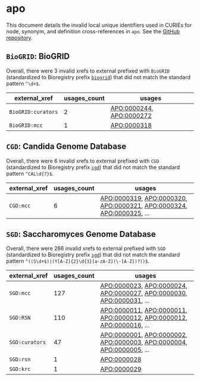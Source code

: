 # apo

This document details the invalid local unique identifiers used in CURIEs
for node, synonym, and definition cross-references in `apo`. See the [GitHub repository](https://github.com/obophenotype/ascomycete-phenotype-ontology).


## `BioGRID`: BioGRID

Overall, there were 3 invalid
xrefs to external prefixed with `BioGRID` (standardized to Bioregistry
prefix [`biogrid`](https://bioregistry.io/biogrid)) that
did not match the standard pattern `^\d+$`.

| external_xref      |   usages_count | usages                                                                                               |
|--------------------|----------------|------------------------------------------------------------------------------------------------------|
| `BioGRID:curators` |              2 | [APO:0000244](https://bioregistry.io/APO:0000244), [APO:0000272](https://bioregistry.io/APO:0000272) |
| `BioGRID:mcc`      |              1 | [APO:0000318](https://bioregistry.io/APO:0000318)                                                    |

## `CGD`: Candida Genome Database

Overall, there were 6 invalid
xrefs to external prefixed with `CGD` (standardized to Bioregistry
prefix [`cgd`](https://bioregistry.io/cgd)) that
did not match the standard pattern `^CAL\d{7}$`.

| external_xref   |   usages_count | usages                                                                                                                                                                                                                                                             |
|-----------------|----------------|--------------------------------------------------------------------------------------------------------------------------------------------------------------------------------------------------------------------------------------------------------------------|
| `CGD:mcc`       |              6 | [APO:0000319](https://bioregistry.io/APO:0000319), [APO:0000320](https://bioregistry.io/APO:0000320), [APO:0000321](https://bioregistry.io/APO:0000321), [APO:0000324](https://bioregistry.io/APO:0000324), [APO:0000325](https://bioregistry.io/APO:0000325), ... |

## `SGD`: Saccharomyces Genome Database

Overall, there were 286 invalid
xrefs to external prefixed with `SGD` (standardized to Bioregistry
prefix [`sgd`](https://bioregistry.io/sgd)) that
did not match the standard pattern `^((S\d+$)|(Y[A-Z]{2}\d{3}[a-zA-Z](\-[A-Z])?))$`.

| external_xref   |   usages_count | usages                                                                                                                                                                                                                                                             |
|-----------------|----------------|--------------------------------------------------------------------------------------------------------------------------------------------------------------------------------------------------------------------------------------------------------------------|
| `SGD:mcc`       |            127 | [APO:0000023](https://bioregistry.io/APO:0000023), [APO:0000024](https://bioregistry.io/APO:0000024), [APO:0000027](https://bioregistry.io/APO:0000027), [APO:0000030](https://bioregistry.io/APO:0000030), [APO:0000031](https://bioregistry.io/APO:0000031), ... |
| `SGD:RSN`       |            110 | [APO:0000011](https://bioregistry.io/APO:0000011), [APO:0000011](https://bioregistry.io/APO:0000011), [APO:0000012](https://bioregistry.io/APO:0000012), [APO:0000012](https://bioregistry.io/APO:0000012), [APO:0000016](https://bioregistry.io/APO:0000016), ... |
| `SGD:curators`  |             47 | [APO:0000001](https://bioregistry.io/APO:0000001), [APO:0000002](https://bioregistry.io/APO:0000002), [APO:0000003](https://bioregistry.io/APO:0000003), [APO:0000004](https://bioregistry.io/APO:0000004), [APO:0000005](https://bioregistry.io/APO:0000005), ... |
| `SGD:rsn`       |              1 | [APO:0000028](https://bioregistry.io/APO:0000028)                                                                                                                                                                                                                  |
| `SGD:krc`       |              1 | [APO:0000029](https://bioregistry.io/APO:0000029)                                                                                                                                                                                                                  |

